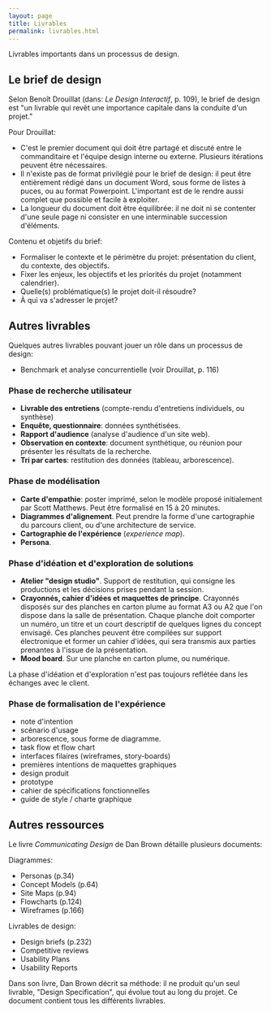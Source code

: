 ```yaml
---
layout: page
title: Livrables
permalink: livrables.html
---
```


Livrables importants dans un processus de design.

## Le brief de design

Selon Benoît Drouillat (dans: *Le Design Interactif*, p. 109), le brief de design est "un livrable qui revêt une importance capitale dans la conduite d'un projet."

Pour Drouillat:

- C'est le premier document qui doit être partagé et discuté entre le commanditaire et l'équipe design interne ou externe. Plusieurs itérations peuvent être nécessaires.
- Il n'existe pas de format privilégié pour le brief de design: il peut être entièrement rédigé dans un document Word, sous forme de listes à puces, ou au format Powerpoint. L'important est de le rendre aussi complet que possible et facile à exploiter. 
- La longueur du document doit être équilibrée: il ne doit ni se contenter d'une seule page ni consister en une interminable succession d'éléments.

Contenu et objetifs du brief:

- Formaliser le contexte et le périmètre du projet: présentation du client, du contexte, des objectifs.
- Fixer les enjeux, les objectifs et les priorités du projet (notamment calendrier).
- Quelle(s) problématique(s) le projet doit-il résoudre?
- À qui va s'adresser le projet?


## Autres livrables

Quelques autres livrables pouvant jouer un rôle dans un processus de design:

- Benchmark et analyse concurrentielle (voir Drouillat, p. 116)

### Phase de recherche utilisateur

- **Livrable des entretiens** (compte-rendu d'entretiens individuels, ou synthèse)
- **Enquête, questionnaire**: données synthétisées.
- **Rapport d'audience** (analyse d'audience d'un site web).
- **Observation en contexte**: document synthétique, ou réunion pour présenter les résultats de la recherche.
- **Tri par cartes**: restitution des données (tableau, arborescence).

### Phase de modélisation

- **Carte d'empathie**: poster imprimé, selon le modèle proposé initialement par Scott Matthews. Peut être formalisé en 15 à 20 minutes.
- **Diagrammes d'alignement**. Peut prendre la forme d'une cartographie du parcours client, ou d'une architecture de service.
- **Cartographie de l'expérience** (*experience map*).
- **Persona**.

### Phase d'idéation et d'exploration de solutions

- **Atelier "design studio"**. Support de restitution, qui consigne les productions et les décisions prises pendant la session.
- **Crayonnés, cahier d'idées et maquettes de principe**. Crayonnés disposés sur des planches en carton plume au format A3 ou A2 que l'on dispose dans la salle de présentation. Chaque planche doit comporter un numéro, un titre et un court descriptif de quelques lignes du concept envisagé. Ces planches peuvent être compilées sur support électronique et former un cahier d'idées, qui sera transmis aux parties prenantes à l'issue de la présentation.
- **Mood board**. Sur une planche en carton plume, ou numérique.

La phase d'idéation et d'exploration n'est pas toujours reflétée dans les échanges avec le client.

### Phase de formalisation de l'expérience

- note d'intention
- scénario d'usage
- arborescence, sous forme de diagramme.
- task flow et flow chart
- interfaces filaires (wireframes, story-boards)
- premières intentions de maquettes graphiques
- design produit
- prototype
- cahier de spécifications fonctionnelles
- guide de style / charte graphique

## Autres ressources

Le livre *Communicating Design* de Dan Brown détaille plusieurs documents:

Diagrammes:

- Personas (p.34)
- Concept Models (p.64)
- Site Maps (p.94)
- Flowcharts (p.124)
- Wireframes (p.166)

Livrables de design:

- Design briefs (p.232)
- Competitive reviews
- Usability Plans
- Usability Reports

Dans son livre, Dan Brown décrit sa méthode: il ne produit qu'un seul livrable, "Design Specification", qui évolue tout au long du projet. Ce document contient tous les différents livrables.

